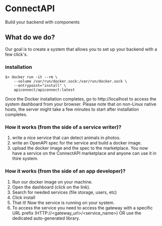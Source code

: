 # ConnectAPI
Build your backend with components


## What do we do?
Our goal is to create a system that allows you to set up your backend with a few click's.


### installation
```
$> docker run -it --rm \
    --volume /var/run/docker.sock:/var/run/docker.sock \
    --entrypoint="install" \
    apiconnect/apiconnect:latest
```
Once the Docker installation completes, go to http://localhost to access the system dashboard from your browser. Please note that on non-Linux native hosts, the server might take a few minutes to start after installation completes.


### How it works (from the side of a service writer)?
1. write a nice service that can detect animals in photos.
2. write an OpenAPI spec for the service and build a docker image.
3. upload the docker image and the spec to the marketplace.
You now have a service on the ConnectAPI marketplace and anyone can use it in thire system.

### How it works (from the side of an app developer)?
1. Run our docker image on your machine.
2. Open the dashboard (click on the link).
3. Search for needed services (file storage, users, etc)
4. Click install
5. That it! Now the service is running on your system.
6. To access the service you need to access the gateway with a specific URL prefix (HTTP://<gateway_url>/<service_name>)
OR use the dedicated auto-generated library.

